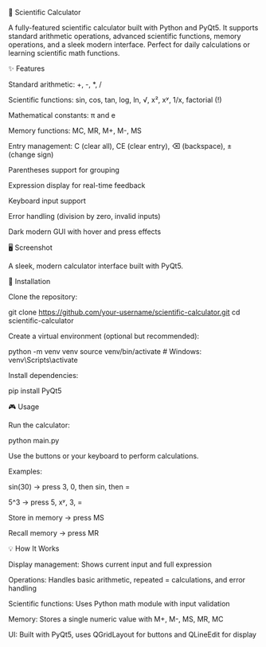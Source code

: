 🧮 Scientific Calculator

A fully-featured scientific calculator built with Python and PyQt5. It supports standard arithmetic operations, advanced scientific functions, memory operations, and a sleek modern interface. Perfect for daily calculations or learning scientific math functions.

✨ Features

Standard arithmetic: +, -, *, /

Scientific functions: sin, cos, tan, log, ln, √, x², xʸ, 1/x, factorial (!)

Mathematical constants: π and e

Memory functions: MC, MR, M+, M-, MS

Entry management: C (clear all), CE (clear entry), ⌫ (backspace), ± (change sign)

Parentheses support for grouping

Expression display for real-time feedback

Keyboard input support

Error handling (division by zero, invalid inputs)

Dark modern GUI with hover and press effects

🖥️ Screenshot


A sleek, modern calculator interface built with PyQt5.

🚀 Installation

Clone the repository:

git clone https://github.com/your-username/scientific-calculator.git
cd scientific-calculator


Create a virtual environment (optional but recommended):

python -m venv venv
source venv/bin/activate   # Windows: venv\Scripts\activate


Install dependencies:

pip install PyQt5

🎮 Usage

Run the calculator:

python main.py


Use the buttons or your keyboard to perform calculations.

Examples:

sin(30) → press 3, 0, then sin, then =

5^3 → press 5, xʸ, 3, =

Store in memory → press MS

Recall memory → press MR

💡 How It Works

Display management: Shows current input and full expression

Operations: Handles basic arithmetic, repeated = calculations, and error handling

Scientific functions: Uses Python math module with input validation

Memory: Stores a single numeric value with M+, M-, MS, MR, MC

UI: Built with PyQt5, uses QGridLayout for buttons and QLineEdit for display

